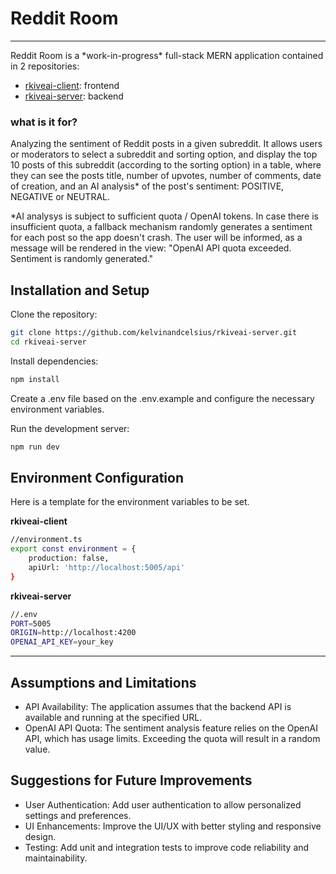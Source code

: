 <h1>
  Reddit Room
</h1>
<hr/>
Reddit Room is a *work-in-progress* full-stack MERN application contained in 2 repositories:

- [rkiveai-client](https://github.com/kelvinandcelsius/rkiveai-client): frontend
- [rkiveai-server](https://github.com/kelvinandcelsius/rkiveai-server): backend

### what is it for?

Analyzing the sentiment of Reddit posts in a given subreddit. It allows users or moderators to select a subreddit and sorting option, and display the top 10 posts of this subreddit (according to the sorting option) in a table, where they can see the posts title, number of upvotes, number of comments, date of creation, and an AI analysis* of the post's sentiment: POSITIVE, NEGATIVE or NEUTRAL.

*AI analysys is subject to sufficient quota / OpenAI tokens.
In case there is insufficient quota, a fallback mechanism randomly generates a sentiment for each post so the app doesn't crash.
The user will be informed, as a message will be rendered in the view: "OpenAI API quota exceeded. Sentiment is randomly generated."

## Installation and Setup

Clone the repository:

```bash
git clone https://github.com/kelvinandcelsius/rkiveai-server.git
cd rkiveai-server
```

Install dependencies:
```bash
npm install
```

Create a .env file based on the .env.example and configure the necessary environment variables.

Run the development server:
```bash
npm run dev
```

## Environment Configuration
Here is a template for the environment variables to be set.

**rkiveai-client**
```bash
//environment.ts
export const environment = {
    production: false,
    apiUrl: 'http://localhost:5005/api'
}
```

**rkiveai-server**
```bash
//.env
PORT=5005
ORIGIN=http://localhost:4200
OPENAI_API_KEY=your_key

```

<hr/>

## Assumptions and Limitations
- API Availability: The application assumes that the backend API is available and running at the specified URL.
- OpenAI API Quota: The sentiment analysis feature relies on the OpenAI API, which has usage limits. Exceeding the quota will result in a random value.

## Suggestions for Future Improvements

- User Authentication: Add user authentication to allow personalized settings and preferences.
- UI Enhancements: Improve the UI/UX with better styling and responsive design.
- Testing: Add unit and integration tests to improve code reliability and maintainability.